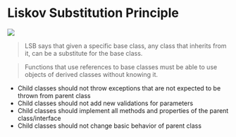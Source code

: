 ﻿# Liskov Substitution Principle 

![](https://image.ibb.co/g6Ax9H/what_if_i_told_you_that_a_square_is_not_a_rectangle.jpg)

> LSB  says that given a specific base class, any class that inherits 
> from it, can be a substitute for the base class.

> Functions that use references to base classes must be able to use 
> objects of derived classes without knowing it.


- Child classes should not throw exceptions that are not expected to
be thrown from parent class
- Child classes should not add new validations for parameters 
- Child classes should implement all methods and properties of the
parent class/interface
- Child classes should not change basic behavior of parent class
